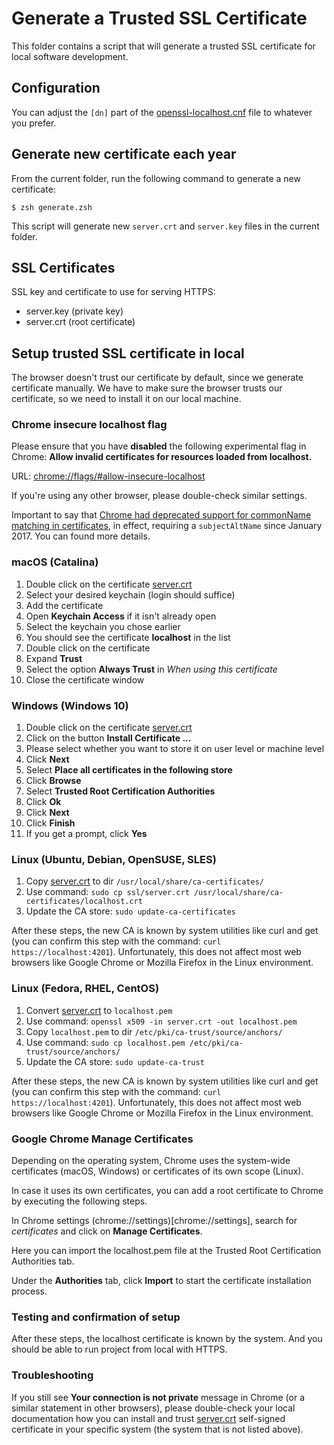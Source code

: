 # Generate a Trusted SSL Certificate

This folder contains a script that will generate a trusted SSL certificate for local software development.

## Configuration

You can adjust the `[dn]` part of the [openssl-localhost.cnf](openssl-localhost.cnf) file to whatever you prefer.

## Generate new certificate each year

From the current folder, run the following command to generate a new certificate:

`$ zsh generate.zsh`

This script will generate new `server.crt` and `server.key` files in the current folder.

## SSL Certificates

SSL key and certificate to use for serving HTTPS:

- server.key (private key)
- server.crt (root certificate)

## Setup trusted SSL certificate in local

The browser doesn't trust our certificate by default, since we generate certificate manually. We have to make sure the browser trusts our certificate, so we need to install it on our local machine.

### Chrome insecure localhost flag

Please ensure that you have **disabled** the following experimental flag in Chrome: **Allow invalid certificates for resources loaded from localhost.**

URL: [chrome://flags/#allow-insecure-localhost](chrome://flags/#allow-insecure-localhost)

If you're using any other browser, please double-check similar settings.

Important to say that [Chrome had deprecated support for commonName matching in certificates](https://groups.google.com/a/chromium.org/g/security-dev/c/IGT2fLJrAeo), in effect, requiring a `subjectAltName` since January 2017. You can found more details.

### macOS (Catalina)

1. Double click on the certificate [server.crt](ssl/server.crt)
2. Select your desired keychain (login should suffice)
3. Add the certificate
4. Open **Keychain Access** if it isn't already open
5. Select the keychain you chose earlier
6. You should see the certificate **localhost** in the list
7. Double click on the certificate
8. Expand **Trust**
9. Select the option **Always Trust** in _When using this certificate_
10. Close the certificate window

### Windows (Windows 10)

1. Double click on the certificate [server.crt](ssl/server.crt)
2. Click on the button **Install Certificate ...**
3. Please select whether you want to store it on user level or machine level
4. Click **Next**
5. Select **Place all certificates in the following store**
6. Click **Browse**
7. Select **Trusted Root Certification Authorities**
8. Click **Ok**
9. Click **Next**
10. Click **Finish**
11. If you get a prompt, click **Yes**

### Linux (Ubuntu, Debian, OpenSUSE, SLES)

1. Copy [server.crt](ssl/server.crt) to dir `/usr/local/share/ca-certificates/`
2. Use command: `sudo cp ssl/server.crt /usr/local/share/ca-certificates/localhost.crt`
3. Update the CA store: `sudo update-ca-certificates`

After these steps, the new CA is known by system utilities like curl and get (you can confirm this step with the command: `curl https://localhost:4201`). Unfortunately, this does not affect most web browsers like Google Chrome or Mozilla Firefox in the Linux environment.

### Linux (Fedora, RHEL, CentOS)

1. Convert [server.crt](ssl/server.crt) to `localhost.pem`
2. Use command: `openssl x509 -in server.crt -out localhost.pem`
3. Copy `localhost.pem` to dir `/etc/pki/ca-trust/source/anchors/`
4. Use command: `sudo cp localhost.pem /etc/pki/ca-trust/source/anchors/`
5. Update the CA store: `sudo update-ca-trust`

After these steps, the new CA is known by system utilities like curl and get (you can confirm this step with the command: `curl https://localhost:4201`). Unfortunately, this does not affect most web browsers like Google Chrome or Mozilla Firefox in the Linux environment.

### Google Chrome Manage Certificates

Depending on the operating system, Chrome uses the system-wide certificates (macOS, Windows) or certificates of its own scope (Linux).

In case it uses its own certificates, you can add a root certificate to Chrome by executing the following steps.

In Chrome settings (chrome://settings)[chrome://settings], search for _certificates_ and click on **Manage Certificates**.

Here you can import the localhost.pem file at the Trusted Root Certification Authorities tab.

Under the **Authorities** tab, click **Import** to start the certificate installation process.

### Testing and confirmation of setup

After these steps, the localhost certificate is known by the system. And you should be able to run project from local with HTTPS.

### Troubleshooting

If you still see **Your connection is not private** message in Chrome (or a similar statement in other browsers), please double-check your local documentation how you can install and trust [server.crt](ssl/server.crt) self-signed certificate in your specific system (the system that is not listed above).
